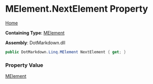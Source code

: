 # MElement\.NextElement Property

[Home](../../../../README.md)

**Containing Type**: [MElement](../README.md)

**Assembly**: DotMarkdown\.dll

```csharp
public DotMarkdown.Linq.MElement NextElement { get; }
```

### Property Value

[MElement](../README.md)

